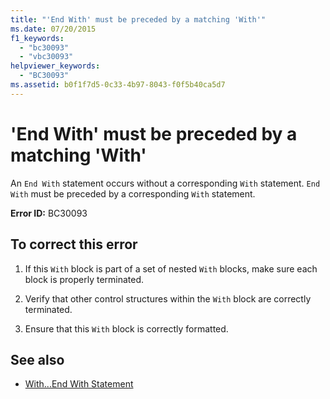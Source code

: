 ```yaml
---
title: "'End With' must be preceded by a matching 'With'"
ms.date: 07/20/2015
f1_keywords: 
  - "bc30093"
  - "vbc30093"
helpviewer_keywords: 
  - "BC30093"
ms.assetid: b0f1f7d5-0c33-4b97-8043-f0f5b40ca5d7
---
```

# 'End With' must be preceded by a matching 'With'
An `End With` statement occurs without a corresponding `With` statement. `End With` must be preceded by a corresponding `With` statement.  
  
 **Error ID:** BC30093  
  
## To correct this error  
  
1. If this `With` block is part of a set of nested `With` blocks, make sure each block is properly terminated.  
  
2. Verify that other control structures within the `With` block are correctly terminated.  
  
3. Ensure that this `With` block is correctly formatted.  
  
## See also

- [With...End With Statement](../../visual-basic/language-reference/statements/with-end-with-statement.md)
